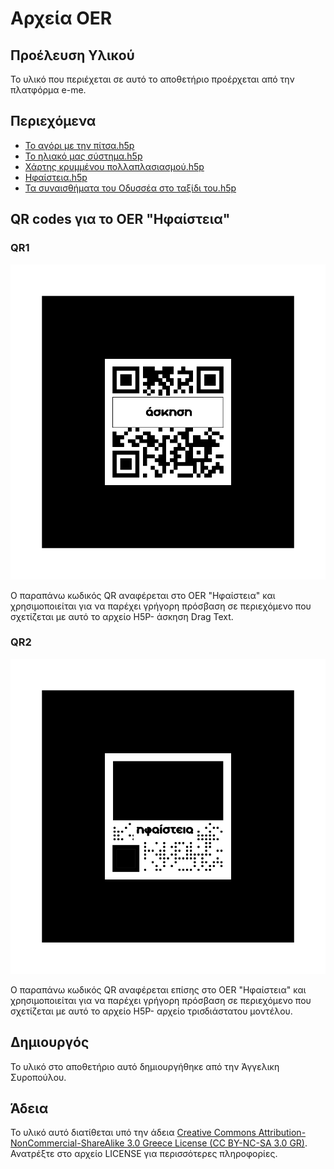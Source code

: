 # Αρχεία OER

## Προέλευση Υλικού

Το υλικό που περιέχεται σε αυτό το αποθετήριο προέρχεται από την πλατφόρμα e-me.

## Περιεχόμενα

- [Το αγόρι με την πίτσα.h5p](https://content.e-me.edu.gr/wp-admin/admin-ajax.php?action=h5p_embed&id=1357981)
- [Το ηλιακό μας σύστημα.h5p](https://content.e-me.edu.gr/wp-admin/admin-ajax.php?action=h5p_embed&id=1357606)
- [Χάρτης κρυμμένου πολλαπλασιασμού.h5p](https://content.e-me.edu.gr/wp-admin/admin-ajax.php?action=h5p_embed&id=1357969)
- [Ηφαίστεια.h5p](https://content.e-me.edu.gr/wp-admin/admin-ajax.php?action=h5p_embed&id=1357702) 
- [Τα συναισθήματα του Οδυσσέα στο ταξίδι του.h5p](https://content.e-me.edu.gr/wp-admin/admin-ajax.php?action=h5p_embed&id=1357747)

## QR codes για το OER "Ηφαίστεια"

### QR1
![QR1](QR1.png)

Ο παραπάνω κωδικός QR αναφέρεται στο OER "Ηφαίστεια" και χρησιμοποιείται για να παρέχει γρήγορη πρόσβαση σε περιεχόμενο που σχετίζεται με αυτό το αρχείο H5P- άσκηση Drag Text.

### QR2
![QR2](QR2.png)

Ο παραπάνω κωδικός QR αναφέρεται επίσης στο OER "Ηφαίστεια" και χρησιμοποιείται για να παρέχει γρήγορη πρόσβαση σε περιεχόμενο που σχετίζεται με αυτό το αρχείο H5P- αρχείο τρισδιάστατου μοντέλου.

## Δημιουργός

Το υλικό στο αποθετήριο αυτό δημιουργήθηκε από την Άγγελικη Συροπούλου.

## Άδεια

Το υλικό αυτό διατίθεται υπό την άδεια [Creative Commons Attribution-NonCommercial-ShareAlike 3.0 Greece License (CC BY-NC-SA 3.0 GR)](https://creativecommons.org/licenses/by-nc-sa/3.0/gr/). Ανατρέξτε στο αρχείο LICENSE για περισσότερες πληροφορίες.
